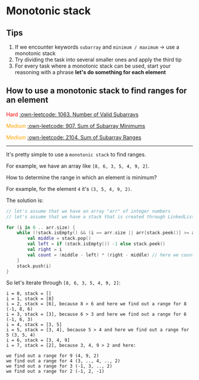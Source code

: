 # Monotonic stack

## Tips

1. If we encounter keywords ```subarray``` and ```minimum / maximum``` -> use a monotonic stack
2. Try dividing the task into several smaller ones and apply the third tip
3. For every task where a monotonic stack can be used, start your reasoning with a phrase 
**let's do something for each element**

## How to use a monotonic stack to find ranges for an element

<font color="red">Hard</font> [:own-leetcode: 1063. Number of Valid Subarrays](https://leetcode.com/problems/number-of-valid-subarrays/)

<font color="orange">Medium</font> [:own-leetcode: 907. Sum of Subarray Minimums](https://leetcode.com/problems/sum-of-subarray-minimums/)

<font color="orange">Medium</font> [:own-leetcode: 2104. Sum of Subarray Ranges](https://leetcode.com/problems/sum-of-subarray-ranges/)

---

It's pretty simple to use a ```monotonic stack``` to find ranges.

For example, we have an array like ```[8, 6, 3, 5, 4, 9, 2]```.

How to determine the range in which an element is minimum?

For example, for the element ```4``` it's ```(3, 5, 4, 9, 2)```.

The solution is:

```kotlin
// let's assume that we have an array "arr" of integer numbers
// let's assume that we have a stack that is created through LinkedList<Int>()

for (i in 0 .. arr.size) {
    while (!stack.isEmpty() && (i == arr.size || arr[stack.peek()] >= arr[i])) {
        val middle = stack.pop()
        val left = if (stack.isEmpty()) -1 else stack.peek()
        val right = i
        val count = (middle - left) * (right - middle) // here we count the number of ranges
    }
    stack.push(i)
}
```

So let's iterate through ```[8, 6, 3, 5, 4, 9, 2]```:
```text
i = 0, stack = []
i = 1, stack = [8]
i = 2, stack = [6], because 8 > 6 and here we find out a range for 8 (-1, 8, 6)
i = 3, stack = [3], because 6 > 3 and here we find out a range for 6 (-1, 6, 3)
i = 4, stack = [3, 5]
i = 5, stack = [3, 4], because 5 > 4 and here we find out a range for 5 (3, 5, 4)
i = 6, stack = [3, 4, 9]
i = 7, stack = [2], because 3, 4, 9 > 2 and here:

we find out a range for 9 (4, 9, 2)
we find out a range for 4 (3, .., 4, .., 2)
we find out a range for 3 (-1, 3, .., 2)
we find out a range for 2 (-1, 2, -1)
```
